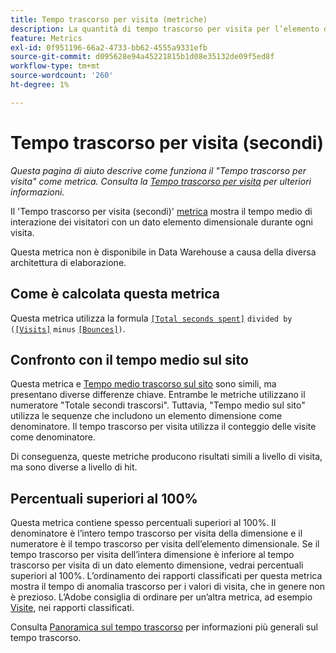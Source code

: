 ```yaml
---
title: Tempo trascorso per visita (metriche)
description: La quantità di tempo trascorso per visita per l’elemento dimensione.
feature: Metrics
exl-id: 0f951196-66a2-4733-bb62-4555a9331efb
source-git-commit: d095628e94a45221815b1d08e35132de09f5ed8f
workflow-type: tm+mt
source-wordcount: '260'
ht-degree: 1%

---
```


# Tempo trascorso per visita (secondi)

*Questa pagina di aiuto descrive come funziona il &quot;Tempo trascorso per visita&quot; come metrica. Consulta la [Tempo trascorso per visita](../dimensions/time-spent-per-visit.md) per ulteriori informazioni.*

Il &#39;Tempo trascorso per visita (secondi)&#39; [metrica](overview.md) mostra il tempo medio di interazione dei visitatori con un dato elemento dimensionale durante ogni visita.

Questa metrica non è disponibile in Data Warehouse a causa della diversa architettura di elaborazione.

## Come è calcolata questa metrica

Questa metrica utilizza la formula [`[Total seconds spent]`](total-seconds-spent.md) `divided by (`[`[Visits]`](visits.md) `minus` [`[Bounces]`](bounces.md)`)`.

## Confronto con il tempo medio sul sito

Questa metrica e [Tempo medio trascorso sul sito](average-time-on-site.md) sono simili, ma presentano diverse differenze chiave. Entrambe le metriche utilizzano il numeratore &quot;Totale secondi trascorsi&quot;. Tuttavia, &quot;Tempo medio sul sito&quot; utilizza le sequenze che includono un elemento dimensione come denominatore. Il tempo trascorso per visita utilizza il conteggio delle visite come denominatore.

Di conseguenza, queste metriche producono risultati simili a livello di visita, ma sono diverse a livello di hit.

## Percentuali superiori al 100%

Questa metrica contiene spesso percentuali superiori al 100%. Il denominatore è l’intero tempo trascorso per visita della dimensione e il numeratore è il tempo trascorso per visita dell’elemento dimensionale. Se il tempo trascorso per visita dell’intera dimensione è inferiore al tempo trascorso per visita di un dato elemento dimensione, vedrai percentuali superiori al 100%. L’ordinamento dei rapporti classificati per questa metrica mostra il tempo di anomalia trascorso per i valori di visita, che in genere non è prezioso. L’Adobe consiglia di ordinare per un’altra metrica, ad esempio [Visite](visits.md), nei rapporti classificati.

Consulta [Panoramica sul tempo trascorso](time-spent.md) per informazioni più generali sul tempo trascorso.
